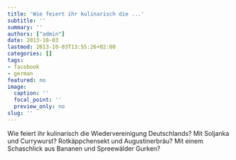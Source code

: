```yaml
---
title: 'Wie feiert ihr kulinarisch die ...'
subtitle: ''
summary: ''
authors: ["admin"]
date: 2013-10-03
lastmod: 2013-10-03T13:55:26+02:00
categories: []
tags:
- facebook
- german
featured: no
image:
  caption: ''
  focal_point: ''
  preview_only: no
slug: ''
---
```

Wie feiert ihr kulinarisch die Wiedervereinigung Deutschlands? Mit Soljanka und Currywurst? Rotkäppchensekt und Augustinerbräu? Mit einem Schaschlick aus Bananen und Spreewälder Gurken?


